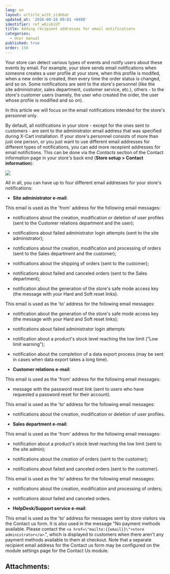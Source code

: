 ```yaml
---
lang: en
layout: article_with_sidebar
updated_at: '2016-09-28 00:01 +0400'
identifier: ref_wKcxbiUf
title: Adding recipient addresses for email notifications
categories:
  - User manual
published: true
order: 150
---
```



Your store can detect various types of events and notify users about these events by email. For example, your store sends email notifications when someone creates a user profile at your store, when this profile is modifed, when a new order is created, then every time the order status is changed, and so on. Some notifications are sent to the store's personnel (like the site administrator, sales department, customer service, etc.), others - to the store's customer users (namely, the user who created the order, the user whose profile is modified and so on). 

In this article we will focus on the email notifications intended for the store's personnel only.

By default, all notifications in your store - except for the ones sent to customers - are sent to the administrator email address that was specified during X-Cart installation. If your store's personnel consists of more than just one person, or you just want to use different email addresses for different types of notifications, you can add more recepient addresses for email notifictions. This can be done via the _Contacts_ section of the Contact information page in your store's back end (**Store setup > Contact information**):

![]({{site.baseurl}}/attachments/7505260/7602606.png?effects=drop-shadow)

All in all, you can have up to four different email addresses for your store's notifications:

*   **Site administrator e-mail**:

This email is used as the 'from' address for the following email messages:

- notifications about the creation, modification or deletion of user profiles (sent to the Customer relations department and the user);

- notifications about failed administrator login attempts (sent to the site administrator);

- notifications about the creation, modification and processing of orders (sent to the Sales department and the customer);

- notifications about the shipping of orders (sent to the customer);

- notifications about failed and canceled orders (sent to the Sales department);

- notification about the generation of the store's safe mode access key (the message with your Hard and Soft reset links).

This email is used as the 'to' address for the following email messages:

- notification about the generation of the store's safe mode access key (the message with your Hard and Soft reset links);

- notifications about failed administrator login attempts 

- notification about a product's stock level reaching the low limit ("Low limit warning");

- notification about the completion of a data export process (may be sent in cases when data export takes a long time).

*   **Customer relations e-mail**: 

This email is used as the 'from' address for the following email messages:

- message with the password reset link (sent to users who have requested a password reset for their account).

This email is used as the 'to' address for the following email messages:

- notifications about the creation, modification or deletion of user profiles.

*   **Sales department e-mail**:

This email is used as the 'from' address for the following email messages:

- notification about a product's stock level reaching the low limit (sent to the site admin);

- notifications about the creation of orders (sent to the customer);

- notifications about failed and canceled orders (sent to the customer).

This email is used as the 'to' address for the following email messages:

- notifications about the creation, modification and processing of orders;

- notifications about failed and canceled orders.

*   **HelpDesk/Support service e-mail**: 

This email is used as the 'to' address for messages sent by store visitors via the Contact us form. It is also used in the message "No payment methods available. Please contact the `<a href=\"mailto:{{email}}\">store administrator</a>`.", which is displayed to customers when there aren't any payment methods available to them at checkout. Note that a separate recipient email address for the Contact us form may be configured on the module settings page for the Contact Us module.

## Attachments:
